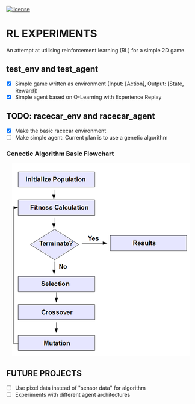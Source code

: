 [![license](https://img.shields.io/github/license/Togagiga/rl_experiments.svg)](https://opensource.org/licenses/MIT)

# RL EXPERIMENTS

An attempt at utilising reinforcement learning (RL) for a simple 2D game.

##  test_env and test_agent

- [x] Simple game written as environment (Input: [Action], Output: [State, Reward])
- [x] Simple agent based on Q-Learning with Experience Replay

## TODO: racecar_env and racecar_agent

- [x] Make the basic racecar environment
- [ ] Make simple agent: Current plan is to use a genetic algorithm

### Genectic Algorithm Basic Flowchart

<p align="center">
	<img src="assets/GA-flowchart.png" />
</p>

## FUTURE PROJECTS	

- [ ] Use pixel data instead of "sensor data" for algorithm
- [ ] Experiments with different agent architectures